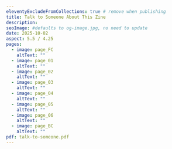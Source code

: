 ```yaml
---
eleventyExcludeFromCollections: true # remove when publishing
title: Talk to Someone About This Zine
description:
seoImage: #defaults to og-image.jpg, no need to update
date: 2025-10-02
aspect: 5.5 / 4.25
pages:
  - image: page_FC
    altText: ""
  - image: page_01
    altText: ""
  - image: page_02
    altText: ""
  - image: page_03
    altText: ""
  - image: page_04
    altText: ""
  - image: page_05
    altText: ""
  - image: page_06
    altText: ""
  - image: page_BC
    altText: ""
pdf: talk-to-someone.pdf
---
```

